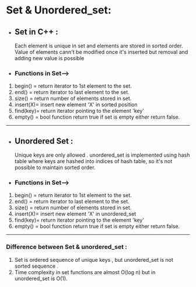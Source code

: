 # Set & Unordered_set:

- ## Set in C++ :

  Each element is unique in set and elements are stored in sorted order. Value of elements cann't be modified once it's inserted but removal and adding new value is possible

- ### Functions in Set-->

1. begin() = return iterator to 1st element to the set.
2. end() = return iterator to last element to the set.
3. size() = return number of elements stored in set.
4. insert(X)= insert new element 'X' in sorted position
5. find(key)= return iterator pointing to the element 'key'
6. empty() = bool function return true if set is empty
   either return false.

---

- ## Unordered Set :

  Unique keys are only allowed . unordered_set is implemented using hash table where keys are hashed into indices of hash table, so it's not possible to maintain sorted order.

- ### Functions in Set-->

1. begin() = return iterator to 1st element to the set.
2. end() = return iterator to last element to the set.
3. size() = return number of elements stored in set.
4. insert(X)= insert new element 'X' in unordered_set
5. find(key)= return iterator pointing to the element 'key'
6. empty() = bool function return true if set is empty
   either return false.

---

### Difference between Set & unordered_set :

1. Set is ordered sequence of unique keys , but unordered_set is not sorted sequence .
2. Time complexity in set functions are almost O(log n) but in unordered_set is O(1).
